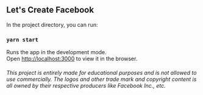 ## Let's Create Facebook

In the project directory, you can run:

### `yarn start`

Runs the app in the development mode.<br>
Open [http://localhost:3000](http://localhost:3000) to view it in the browser.

###### This project is entirely made for educational purposes and is not allowed to use commercially. The logos and other trade mark and copyright content is all owned by their respective producers like Facebook Inc., etc.